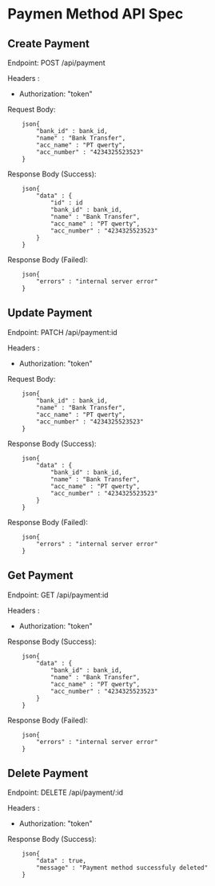 # Paymen Method API Spec

## Create Payment
Endpoint: POST /api/payment

Headers :
- Authorization: "token"

Request Body:
```
    json{
        "bank_id" : bank_id,
        "name" : "Bank Transfer",
        "acc_name" : "PT qwerty",
        "acc_number" : "4234325523523"
    }
```

Response Body (Success):
```
    json{
        "data" : {
            "id" : id
            "bank_id" : bank_id,
            "name" : "Bank Transfer",
            "acc_name" : "PT qwerty",
            "acc_number" : "4234325523523"
        }
    }
```

Response Body (Failed):
```
    json{
        "errors" : "internal server error"
    }
```

## Update Payment
Endpoint: PATCH /api/payment:id

Headers :
- Authorization: "token"

Request Body:
```
    json{
        "bank_id" : bank_id,
        "name" : "Bank Transfer",
        "acc_name" : "PT qwerty",
        "acc_number" : "4234325523523"
    }
```

Response Body (Success):
```
    json{
        "data" : {
            "bank_id" : bank_id,
            "name" : "Bank Transfer",
            "acc_name" : "PT qwerty",
            "acc_number" : "4234325523523"
        }
    }
```

Response Body (Failed):
```
    json{
        "errors" : "internal server error"
    }
```

## Get Payment
Endpoint: GET /api/payment:id

Headers :
- Authorization: "token"

Response Body (Success):
```
    json{
        "data" : {
            "bank_id" : bank_id,
            "name" : "Bank Transfer",
            "acc_name" : "PT qwerty",
            "acc_number" : "4234325523523"
        }
    }
```

Response Body (Failed):
```
    json{
        "errors" : "internal server error"
    }
```

## Delete Payment
Endpoint: DELETE /api/payment/:id

Headers :
- Authorization: "token"

Response Body (Success):
```
    json{
        "data" : true,
        "message" : "Payment method successfuly deleted"
    }
```